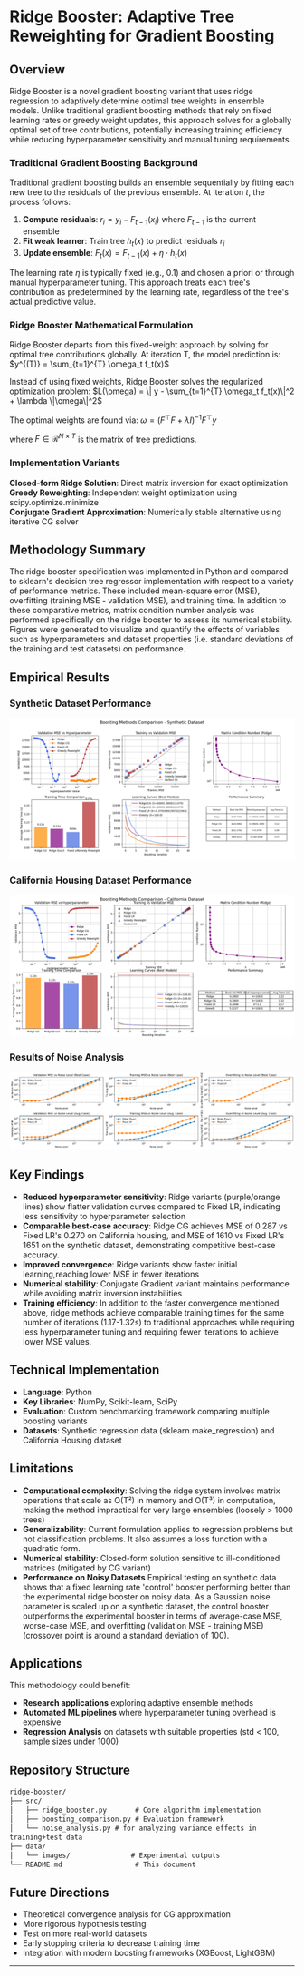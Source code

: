 # Ridge Booster: Adaptive Tree Reweighting for Gradient Boosting

## Overview

Ridge Booster is a novel gradient boosting variant that uses ridge regression to adaptively determine optimal tree weights in ensemble models. Unlike traditional gradient boosting methods that rely on fixed learning rates or greedy weight updates, this approach solves for a globally optimal set of tree contributions, potentially increasing training efficiency while reducing hyperparameter sensitivity and manual tuning requirements.

### Traditional Gradient Boosting Background

Traditional gradient boosting builds an ensemble sequentially by fitting each new tree to the residuals of the previous ensemble. At iteration $t$, the process follows:

1. **Compute residuals**: $r_i = y_i - F_{t-1}(x_i)$ where $F_{t-1}$ is the current ensemble
2. **Fit weak learner**: Train tree $h_t(x)$ to predict residuals $r_i$
3. **Update ensemble**: $F_t(x) = F_{t-1}(x) + \eta \cdot h_t(x)$

The learning rate $\eta$ is typically fixed (e.g., 0.1) and chosen a priori or through manual hyperparameter tuning. This approach treats each tree's contribution as predetermined by the learning rate, regardless of the tree's actual predictive value.

### Ridge Booster Mathematical Formulation

Ridge Booster departs from this fixed-weight approach by solving for optimal tree contributions globally. At iteration T, the model prediction is:
$y^{(T)} = \sum_{t=1}^{T} \omega_t f_t(x)$

Instead of using fixed weights, Ridge Booster solves the regularized optimization problem:
$L(\omega) = \| y - \sum_{t=1}^{T} \omega_t f_t(x)\|^2 + \lambda \|\omega\|^2$

The optimal weights are found via:
$\omega = (F^{\top}F + \lambda I)^{-1}F^{\top}y$

where $F \in \mathcal{R}^{N \times T}$ is the matrix of tree predictions.

### Implementation Variants

**Closed-form Ridge Solution**: Direct matrix inversion for exact optimization
**Greedy Reweighting**: Independent weight optimization using scipy.optimize.minimize  
**Conjugate Gradient Approximation**: Numerically stable alternative using iterative CG solver

## Methodology Summary
The ridge booster specification was implemented in Python and compared to sklearn's decision tree regressor implementation with respect to a variety of performance metrics. These included mean-square error (MSE), overfitting (training MSE - validation MSE), and training time. In addition to these comparative metrics, matrix condition number analysis was performed specifically on the ridge booster to assess its numerical stability. Figures were generated to visualize and quantify the effects of variables such as hyperparameters and dataset properties (i.e. standard deviations of the training and test datasets) on performance.

## Empirical Results

### Synthetic Dataset Performance
![Synthetic Dataset Results](data/images/results_synthetic.png)

### California Housing Dataset Performance  
![California Housing Results](data/images/results_california.png)

### Results of Noise Analysis 
![California Housing Results](data/images/noise_analysis.png)

## Key Findings

- **Reduced hyperparameter sensitivity**: Ridge variants (purple/orange lines) show flatter validation curves compared to Fixed LR, indicating less sensitivity to hyperparameter selection
- **Comparable best-case accuracy**: Ridge CG achieves MSE of 0.287 vs Fixed LR's 0.270 on California housing, and MSE of 1610 vs Fixed LR's 1651 on the synthetic dataset, demonstrating competitive best-case accuracy.
- **Improved convergence**: Ridge variants show faster initial learning,reaching lower MSE in fewer iterations
- **Numerical stability**: Conjugate Gradient variant maintains performance while avoiding matrix inversion instabilities
- **Training efficiency**: In addition to the faster convergence mentioned above, ridge methods achieve comparable training times for the same number of iterations (1.17-1.32s) to traditional approaches while requiring less hyperparameter tuning and requiring fewer iterations to achieve lower MSE values. 

## Technical Implementation

- **Language**: Python
- **Key Libraries**: NumPy, Scikit-learn, SciPy
- **Evaluation**: Custom benchmarking framework comparing multiple boosting variants
- **Datasets**: Synthetic regression data (sklearn.make_regression) and California Housing dataset

## Limitations

- **Computational complexity**: Solving the ridge system involves matrix operations that scale as O(T²) in memory and O(T³) in computation, making the method impractical for very large ensembles (loosely > 1000 trees)
- **Generalizability**: Current formulation applies to regression problems but not classification problems. It also assumes a loss function with a quadratic form.
- **Numerical stability**: Closed-form solution sensitive to ill-conditioned matrices (mitigated by CG variant)
- **Performance on Noisy Datasets**
Empirical testing on synthetic data shows that a fixed learning rate 'control' booster performing better than the experimental ridge booster on noisy data. As a Gaussian noise parameter is scaled up on a synthetic dataset, the control booster outperforms the experimental booster in terms of average-case MSE, worse-case MSE, and overfitting (validation MSE - training MSE) (crossover point is around a standard deviation of 100).


## Applications

This methodology could benefit:
- **Research applications** exploring adaptive ensemble methods
- **Automated ML pipelines** where hyperparameter tuning overhead is expensive
- **Regression Analysis** on datasets with suitable properties (std < 100, sample sizes under 1000)

## Repository Structure

```
ridge-booster/
├── src/
│   ├── ridge_booster.py       # Core algorithm implementation
│   ├── boosting_comparison.py # Evaluation framework
│   └── noise_analysis.py # for analyzing variance effects in training+test data
├── data/
│   └── images/               # Experimental outputs
└── README.md                  # This document
```

## Future Directions
- Theoretical convergence analysis for CG approximation
- More rigorous hypothesis testing
- Test on more real-world datasets
- Early stopping criteria to decrease training time
- Integration with modern boosting frameworks (XGBoost, LightGBM)

---
